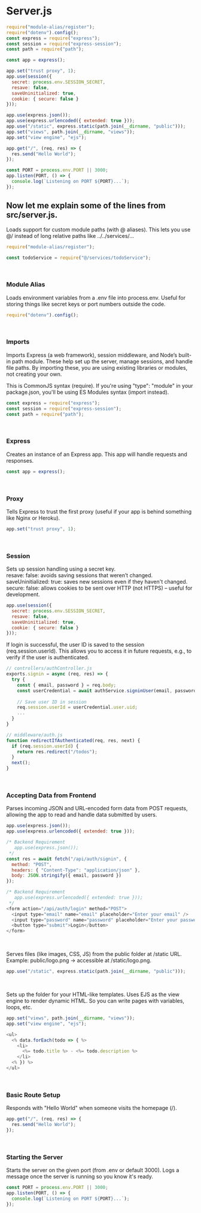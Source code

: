 # Server.js
```js
require("module-alias/register");
require("dotenv").config();
const express = require("express");
const session = require("express-session");
const path = require("path");

const app = express();

app.set("trust proxy", 1);
app.use(session({
  secret: process.env.SESSION_SECRET,
  resave: false,
  saveUninitialized: true,
  cookie: { secure: false }
}));

app.use(express.json());
app.use(express.urlencoded({ extended: true }));
app.use("/static", express.static(path.join(__dirname, "public")));
app.set("views", path.join(__dirname, "views"));
app.set("view engine", "ejs");

app.get("/", (req, res) => {
  res.send("Hello World");
});

const PORT = process.env.PORT || 3000;
app.listen(PORT, () => {
  console.log(`Listening on PORT ${PORT}...`);
});
```

## Now let me explain some of the lines from src/server.js.
Loads support for custom module paths (with @ aliases). This lets you use @/ instead of long relative paths like ../../services/...<br>
```js
require("module-alias/register");
```
```js
const todoService = require("@/services/todoService");
```
<br>

### Module Alias
Loads environment variables from a .env file into process.env. Useful for storing things like secret keys or port numbers outside the code.<br>
```js
require("dotenv").config();
```
<br>

### Imports
Imports Express (a web framework), session middleware, and Node’s built-in path module. These help set up the server, manage sessions, and handle file paths. By importing these, you are using existing libraries or modules, not creating your own.<br>

This is CommonJS syntax (require). If you're using "type": "module" in your package.json, you'll be using ES Modules syntax (import instead).
```js
const express = require("express");
const session = require("express-session");
const path = require("path");
```
<br>

### Express
Creates an instance of an Express app. This app will handle requests and responses.<br>
```js
const app = express();
```
<br>

### Proxy
Tells Express to trust the first proxy (useful if your app is behind something like Nginx or Heroku).<br>
```js
app.set("trust proxy", 1);
```
<br>

### Session
Sets up session handling using a secret key.<br>
resave: false: avoids saving sessions that weren’t changed.<br>
saveUninitialized: true: saves new sessions even if they haven't changed.<br>
secure: false: allows cookies to be sent over HTTP (not HTTPS) – useful for development.<br>
```js
app.use(session({
  secret: process.env.SESSION_SECRET,
  resave: false,
  saveUninitialized: true,
  cookie: { secure: false }
}));
```
If login is successful, the user ID is saved to the session (req.session.userId). This allows you to access it in future requests, e.g., to verify if the user is authenticated.
```js
// controllers/authController.js
exports.signin = async (req, res) => {
  try {
    const { email, password } = req.body;
    const userCredential = await authService.signinUser(email, password);
    
    // Save user ID in session
    req.session.userId = userCredential.user.uid;
    ...
  }
}
```
```js
// middleware/auth.js
function redirectIfAuthenticated(req, res, next) {
  if (req.session.userId) {
    return res.redirect("/todos");
  }
  next();
}
```
<br>

### Accepting Data from Frontend
Parses incoming JSON and URL-encoded form data from POST requests, allowing the app to read and handle data submitted by users.<br>
```js
app.use(express.json());
app.use(express.urlencoded({ extended: true }));
```
```js
/* Backend Requirement
   app.use(express.json());
 */
const res = await fetch("/api/auth/signin", {
  method: "POST",
  headers: { "Content-Type": "application/json" },
  body: JSON.stringify({ email, password })
});
```
```js
/* Backend Requirement
   app.use(express.urlencoded({ extended: true }));
 */
<form action="/api/auth/login" method="POST">
  <input type="email" name="email" placeholder="Enter your email" />
  <input type="password" name="password" placeholder="Enter your password" />
  <button type="submit">Login</button>
</form>
```
<br>

Serves files (like images, CSS, JS) from the public folder at /static URL. Example: public/logo.png → accessible at /static/logo.png.<br>
```js
app.use("/static", express.static(path.join(__dirname, "public")));
```
<br>

Sets up the folder for your HTML-like templates. Uses EJS as the view engine to render dynamic HTML. So you can write pages with variables, loops, etc.<br>
```js
app.set("views", path.join(__dirname, "views"));
app.set("view engine", "ejs");
```
```js
<ul>
  <% data.forEach(todo => { %>
    <li>
      <%= todo.title %> - <%= todo.description %>
    </li>
  <% }) %>
</ul>
```
<br>

### Basic Route Setup
Responds with "Hello World" when someone visits the homepage (/).<br>
```js
app.get("/", (req, res) => {
  res.send("Hello World");
});
```
<br>

### Starting the Server
Starts the server on the given port (from .env or default 3000). Logs a message once the server is running so you know it's ready.<br>
```js
const PORT = process.env.PORT || 3000;
app.listen(PORT, () => {
  console.log(`Listening on PORT ${PORT}...`);
});
```
